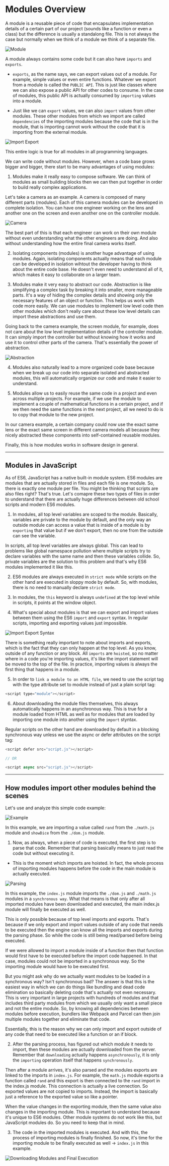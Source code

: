 <h1>Modules Overview</h1>

A module is a reusable piece of code that encapsulates implementation details of a certain part of our project (sounds like a function or even a class) but the difference is usually a standalong file. This is not always the case but normally when we think of a module we think of a separate file.

![Module](./img/module.png)

A module always contains some code but it can also have ```imports``` and ```exports```.
- ```exports```, as the name says, we can export values out of a module. For example, simple values or even entire functions. Whatever we export from a module is called the ```PUBLIC API```. This is just like classes where we can also expose a public API for other codes to consume. In the case of modules, this public API is actually consumed by ```importing``` values into a module. 

- Just like we can ```export``` values, we can also ```import``` values from other modules. These other modules from which we import are called ```dependencies``` of the importing modules because the code that is in the module, that is importing cannot work without the code that it is importing from the external module. 

![Import Export](./img/importExport.png)

This entire logic is true for all modules in all programming languages. 

We can write code without modules. However, when a code base grows bigger and bigger, there start to be many advantages of using modules:

1) Modules make it really easy to compose software. We can think of modules as small building blocks then we can then put together in order to build really complex applications.

Let's take a camera as an example. A camera is composed of many different parts (modules). Each of this camera modules can be developed in complete isolation. You can have one engineer working on the lens and another one on the screen and even another one on the controller module. 

![Camera](./img/camera.png)

The best part of this is that each engineer can work on their own module without even understanding what the other engineers are doing. And also without understanding how the entire final camera works itself. 

2) Isolating components (modules) is another huge advantage of using modules. Again, isolating components actually means that each module can be developed in isolation wihtout the developer having to think about the entire code base. He doesn't even need to understand all of it, which makes it easy to collaborate on a larger team.

3) Modules make it very easy to abstract our code. Abstraction is like simplifying a complex task by breaking it into smaller, more manageable parts. It's a way of hiding the complex details and showing only the necessary features of an object or function. This helps us work with code more easily. We can use modules to implement low level code then other modules which don't really care about these low level details can import these abstractions and use them.

Going back to the camera example, the screen module, for example, does not care about the low level implementation details of the controller module. It can simply import the controller but without knowing how it works and use it to control other parts of the camera. That's essentially the power of abstraction.

![Abstraction](./img/abstraction.png)

4) Modules also naturally lead to a more organized code base because when we break up our code into separate isolated and abstracted modules, this will automatically organize our code and make it easier to understand.

5) Modules allow us to easily reuse the same code in a project and even across multiple projects. For example, if we use the module to implement a couple of mathematical functions in a certain project, and if we then need the same functions in the next project, all we need to do is to copy that module to the new project.

In our camera example, a certain company could now use the exact same lens or the exact same screen in different camera models all because they nicely abstracted these components into self-contained reusable modules.

Finally, this is how modules works in software design in general.

***

<h2>Modules in JavaScript</h2>

As of ES6, JavaScript has a native built-in module system. ES6 modules are modules that are actually stored in files and each file is one module. So, there is exactly one module per file. You might be thinking that scripts are also files right? That's true. Let's comapre these two types of files in order to understand that there are actually huge differences between old school scripts and modern ES6 modules.

1) In modules, all top level variables are scoped to the module. Basically, variables are private to the module by default, and the only way an outside module can access a value that is inside of a module is by ```exporting``` that value but if we don't export, then no one from the outside can see the variable.

In scripts, all top level variables are always global. This can lead to problems like global namespace pollution where multiple scripts try to declare variables with the same name and then these variables collide. So, private variables are the solution to this problem and that's why ES6 modules implemented it like this.

2) ES6 modules are always executed in ```strict mode``` while scripts on the other hand are executed in sloppy mode by default. So, with modules, there is no need to manually declare ```strict mode```. 

3) In modules, the ```this``` keyword is always ```undefined``` at the top level while in scripts, it points at the window object. 

4) What's special about modules is that we can export and import values between them using the ES6 ```import``` and ```export``` syntax. In regular scripts, importing and exporting values just impossible. 

![Import Export Syntax](./img/importExportSyntax.png)
 
There is something really important to note about imports and exports, which is the fact that they can only happen at the top level. As you know, outside of any function or any block. All ```imports``` are ```hoisted```, so no matter where in a code you're importing values, it's like the import statement will be moved to the top of the file. In practice, importing values is always the first thing that happens in a module.

5) In order to ```link a module to an HTML file```, we need to use the script tag with the type attribute set to module instead of just a plain script tag:

```js
<script type="module"></script>
```

6) About downloading the module files themselves, this always automatically happens in an asynchronous way. This is true for a module loaded from HTML as well as for modules that are loaded by importing one module into another using the ```import``` styntax. 

Regular scripts on the other hand are downloaded by default in a blocking synchronous way unless we use the async or defer attributes on the script tag:

```js
<script defer src="script.js"></script>

// OR

<script async src="script.js"></script>
```

***

<h2>How modules import other modules behind the scenes</h2>

Let's use and analyze this simple code example:

![Example](./img/importBehindTheScenes.png)

In this example, we are importing a value called ```rand``` from the ```./math.js``` module and ```showDice``` from the ```./dom.js``` module. 

1) Now, as always, when a piece of code is executed, the first step is to parse that code. Remember that parsing basically means to just read the code but without executing it.
- This is the moment which imports are hoisted. In fact, the whole process of importing modules happens before the code in the main module is actually executed.

![Parsing](./img/parcing.png)

In this example, the ```index.js``` module imports the ```./dom.js``` and ```./math.js``` modules in a ```synchronous way```. What that means is that only after all imported modules have been downloaded and executed, the main index.js module will finally be executed as well. 

This is only possible because of top level imports and exports. That's because if we only export and import values outside of any code that needs to be executed then the engine can know all the imports and exports during the parsing phase. So while the code is still being read/parsed before being executed. 

If we were allowed to import a module inside of a function then that function would first have to be executed before the import code happened. In that case, modules could not be imported in a synchronous way. So the importing module would have to be executed first. 

But you might ask why do we actually want modules to be loaded in a synchronous way? Isn't synchronous bad? The answer is that this is the easiest way in which we can do things like bundling and dead code elimination so basically deleting code that's actually not even necessary. This is very important in large projects with hundreds of modules and that includes third party modules from which we usually only want a small piece and not the entire module. So, by knowing all dependencies between modules before execution, bundlers like Webpack and Parcel can then join multiple modules together and eliminate that code. 

Essentially, this is the reason why we can only import and export outside of any code that need to be executed like a function or an if block.

2) After the parsing process, has figured out which module it needs to import, then these modules are actually downloaded from the server. Remember that ```downloading``` actually happens ```asynchronously```, it is only the ```importing``` operation itself that happens ```synchronously```. 

Then after a module arrives, it's also parsed and the modules exports are linked to the imports in ```index.js```. For example, the ```math.js``` module exports a function called ```rand``` and this export is then connected to the ```rand``` import in the index.js module. This connection is actually a live connection. So exported values are not copied to imports. Instead, the import is basically just a reference to the exported value so like a pointer. 

When the value changes in the exporting module, then the same value also changes in the importing module. This is important to understand because it's unique to ES6 modules. Other module systems do not work like this, but JavaScript modules do. So you need to keep that in mind.

3) The code in the imported modules is executed. And with this, the process of importing modules is finally finished. So now, it's time for the importing module to be finally executed as well -> ```index.js``` in this example.

![Downloading Modules and Final Execution](./img/dLandExecution.png)










